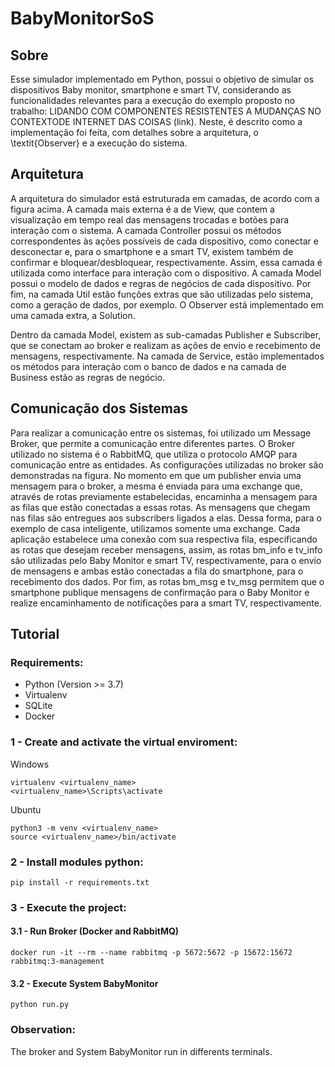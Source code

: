 # BabyMonitorSoS
## Sobre
Esse simulador implementado em Python, possui o objetivo de simular os dispositivos Baby monitor, smartphone e smart TV, considerando as funcionalidades relevantes para a execução do exemplo proposto no trabalho: LIDANDO COM COMPONENTES RESISTENTES A MUDANÇAS NO CONTEXTODE INTERNET DAS COISAS (link). Neste, é descrito como a implementação foi feita, com detalhes sobre a arquitetura, o \textit{Observer} e a execução do sistema.

## Arquitetura
A arquitetura do simulador está estruturada em camadas, de acordo com a figura acima. A camada mais externa é a de View, que contem a visualização em tempo real das mensagens trocadas e botões para interação com o sistema. A camada Controller possui os métodos correspondentes às ações possíveis de cada dispositivo, como conectar e desconectar e, para o smartphone e a smart TV, existem também de confirmar e bloquear/desbloquear, respectivamente. Assim, essa camada é utilizada como interface para interação com o dispositivo. A camada Model possui o modelo de dados e regras de negócios de cada dispositivo. Por fim, na camada Util estão funções extras que são utilizadas pelo sistema, como a geração de dados, por exemplo. O Observer está implementado em uma camada extra, a Solution.

Dentro da camada Model, existem as sub-camadas Publisher e Subscriber, que se conectam ao broker e realizam as ações de envio e recebimento de mensagens, respectivamente. Na camada de Service, estão implementados os métodos para interação com o banco de dados e na camada de Business estão as regras de negócio. 

## Comunicação dos Sistemas
Para realizar a comunicação entre os sistemas, foi utilizado um Message Broker, que permite a comunicação entre diferentes partes. O Broker utilizado no sistema é o RabbitMQ, que utiliza o protocolo AMQP para comunicação entre as entidades. As configurações utilizadas no broker são demonstradas na figura. No momento em que um publisher envia uma mensagem para o broker, a mesma é enviada para uma exchange que, através de rotas previamente estabelecidas, encaminha a mensagem para as filas que estão conectadas a essas rotas. As mensagens que chegam nas filas são entregues aos subscribers ligados a elas. Dessa forma, para o exemplo de casa inteligente, utilizamos somente uma exchange. Cada aplicação estabelece uma conexão com sua respectiva fila, especificando as rotas que desejam receber mensagens, assim, as rotas bm_info e tv_info são utilizadas pelo Baby Monitor e smart TV, respectivamente, para o envio de mensagens e ambas estão conectadas a fila do smartphone, para o recebimento dos dados. Por fim, as rotas bm_msg e tv_msg permitem que o smartphone publique mensagens de confirmação para o Baby Monitor e realize encaminhamento de notificações para a smart TV, respectivamente.

## Tutorial
### Requirements:
- Python (Version >= 3.7)
- Virtualenv
- SQLite
- Docker

### 1 - Create and activate the virtual enviroment:
Windows
```
virtualenv <virtualenv_name>
<virtualenv_name>\Scripts\activate
```

Ubuntu
```
python3 -m venv <virtualenv_name>
source <virtualenv_name>/bin/activate
```

### 2 - Install modules python:
```
pip install -r requirements.txt
```

### 3 - Execute the project:
#### 3.1 - Run Broker (Docker and RabbitMQ) 
```
docker run -it --rm --name rabbitmq -p 5672:5672 -p 15672:15672 rabbitmq:3-management
```
#### 3.2 - Execute System BabyMonitor
```
python run.py
```

### Observation:
The broker and System BabyMonitor run in differents terminals.
